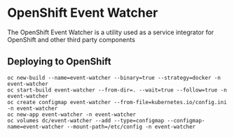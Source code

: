 # OpenShift Event Watcher

The OpenShift Event Watcher is a utility used as a service integrator for OpenShift and other third party components

## Deploying to OpenShift

```
oc new-build --name=event-watcher --binary=true --strategy=docker -n event-watcher
oc start-build event-watcher --from-dir=. --wait=true --follow=true -n event-watcher
oc create configmap event-watcher --from-file=kubernetes.io/config.ini -n event-watcher
oc new-app event-watcher -n event-watcher
oc volumes dc/event-watcher --add --type=configmap --configmap-name=event-watcher --mount-path=/etc/config -n event-watcher
```
